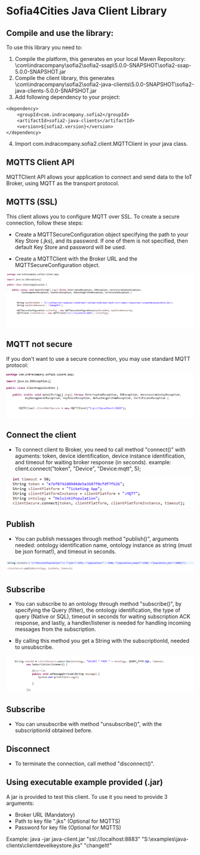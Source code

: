 Sofia4Cities Java Client Library
============================

## Compile and use the library:

To use this library you need to:
1. Compile the platform, this generates en your local Maven Repository: \com\indracompany\sofia2\sofia2-ssap\5.0.0-SNAPSHOT\sofia2-ssap-5.0.0-SNAPSHOT.jar
2. Compile the client library, this generates \com\indracompany\sofia2\sofia2-java-clients\5.0.0-SNAPSHOT\sofia2-java-clients-5.0.0-SNAPSHOT.jar
3.   Add following dependency to your project:
```
<dependency>
	<groupId>com.indracompany.sofia2</groupId>
	<artifactId>sofia2-java-clients</artifactId>
	<version>${sofia2.version}</version>
</dependency>
```

4. 	Import com.indracompany.sofia2.client.MQTTClient in your java class.


## MQTTS Client API

MQTTClient API allows your application to connect and send data to the IoT Broker, using MQTT as the transport protocol.

## MQTTS (SSL) 

This client allows you to configure MQTT over SSL. To create a secure connection, follow these steps:

-	Create a MQTTSecureConfiguration object specifying the path to your Key Store (.jks), and its password. If one of them is not specified, then default Key Store and password will be used.

-	Create a MQTTClient with the Broker URL and the MQTTSecureConfiguration object.


![](./exampleSSL.png) 


## MQTT not secure 

If you don't want to use a secure connection, you may use standard MQTT protocol:


![](./exampleNotSSL.png) 


## Connect the client

-  To connect client to Broker, you need to call method "connect()" with aguments: token, device identification, device instance identification, and timeout for waiting broker response (in seconds). 
   example: client.connect("token", "Device", "Device:mqtt", 5); 

![](./exampleConnect.png) 


## Publish

-  You can publish messages through method "publish()", arguments needed: ontology identification name, ontology instance as string (must be json format!), and timeout in seconds.


![](./examplePub.png) 


## Subscribe

-	You can subscribe to an ontology through method "subscribe()", by specifying the Query (filter), the ontology identification, the type of query (Native or SQL), timeout in seconds for waiting subscription ACK response, and lastly, a handler/listener is needed for handling incoming messages from the subscription. 

-	By calling this method you get a String with the subscriptionId, needed to unsubscribe.


![](./exampleSubs.png) 


## Subscribe

-	You can unsubscribe with method "unsubscribe()", with the subscriptionId obtained before.



## Disconnect

-  To terminate the connection, call method "disconnect()".



## Using executable example provided (.jar)

A jar is provided to test this client. To use it you need to provide 3 arguments:
-	Broker URL (Mandatory)
-	Path to key file ".jks" (Optional for MQTTS)
- 	Password for key file (Optional for MQTTS)

Example: java -jar java-client.jar "ssl://localhost:8883" "S:\examples\java-clients\clientdevelkeystore.jks" "changeIt!"
